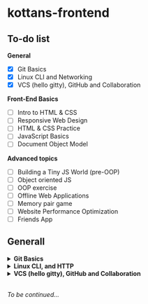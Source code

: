 # kottans-frontend

## To-do list

**General**
- [x] Git Basics
- [x] Linux CLI and Networking
- [x] VCS (hello gitty), GitHub and Collaboration

**Front-End Basics**
- [ ] Intro to HTML & CSS
- [ ] Responsive Web Design
- [ ] HTML & CSS Practice
- [ ] JavaScript Basics
- [ ] Document Object Model

**Advanced topics**
- [ ] Building a Tiny JS World (pre-OOP)
- [ ] Object oriented JS
- [ ] OOP exercise
- [ ] Offline Web Applications
- [ ] Memory pair game
- [ ] Website Performance Optimization
- [ ] Friends App 

## Generall
<details>
  <summary><b>Git Basics</b></summary></br>
  
 I was already familiar with Git before and used some basic commands. But, week 1-2 of Coursera's [Introduction to Git and GitHub](https://www.coursera.org/learn/introduction-git-github) helped me understand more why Git (and VCS in general) is such a powerfull tool. I really enjoyed [Learning Branching](https://learngitbranching.js.org/?locale=uk). It helped me visualise what different git commands are doing. Learning in a game format is always fun :)

 *Finished task can be found in a [following folder](https://github.com/marynatovtyn/kottans-frontend/commit/78866aad47b31d0607a14bddce38c5c4b7657543)*

</details>


<details>
  <summary><b>Linux CLI, and HTTP</b></summary></br>
  
  Linux and HTTP were completelly new to me. [LinuzSurvival](https://linuxsurvival.com/linux-tutorial-introduction/) was a geat introduction to the worls of Linux. I've learned a lot of new commands. Although, they can be easly forgotten without practice. HTTP readings were hard to understang at times and a bit boring. But I guess some basic understanding of what HTTP is can't hurt.

*Finished task can be found in a [following folder](https://github.com/marynatovtyn/kottans-frontend/tree/main/linux)*</br>
</details>


<details>
  <summary><b>VCS (hello gitty), GitHub and Collaboration</b></summary></br>
  
   Week 3-4 of Coursera's [Introduction to Git and GitHub](https://www.coursera.org/learn/introduction-git-github) and abvanced levels of [Learning Branching](https://learngitbranching.js.org/?locale=uk) helped me deepen my knowledge of Git. Now I have a pretty good idea of what remote repositories are and how to interact with them. 
    
*Finished task can be found in a [following folder](https://github.com/marynatovtyn/kottans-frontend/tree/main/git-collaboration)*

</details></br>

*To be continued...*
